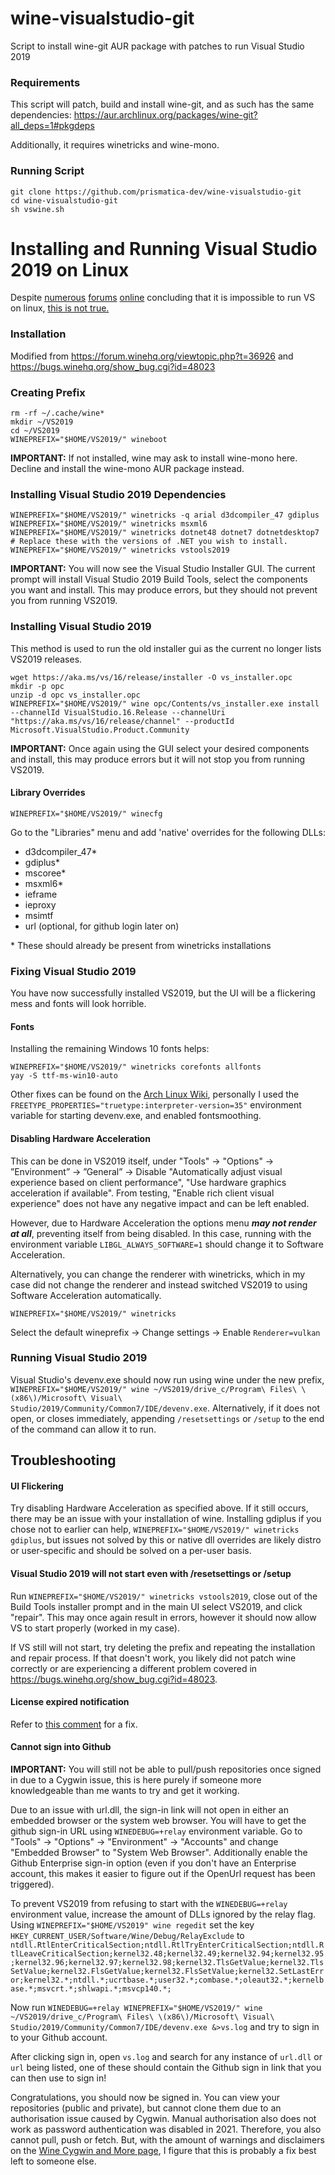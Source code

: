 # wine-visualstudio-git
Script to install wine-git AUR package with patches to run Visual Studio 2019

### Requirements
This script will patch, build and install wine-git, and as such has the same dependencies: https://aur.archlinux.org/packages/wine-git?all_deps=1#pkgdeps

Additionally, it requires winetricks and wine-mono.

### Running Script
```
git clone https://github.com/prismatica-dev/wine-visualstudio-git
cd wine-visualstudio-git
sh vswine.sh
```

# Installing and Running Visual Studio 2019 on Linux
Despite [numerous](https://stackoverflow.com/questions/60414147/visual-studio-2019-on-linux) [forums](https://askubuntu.com/questions/195144/how-can-i-install-visual-studio) [online](https://stackoverflow.com/questions/76061336/how-do-i-install-visual-studio-on-pop-os-linux-with-wine) concluding that it is impossible to run VS on linux, [this is not true.](https://bugs.winehq.org/show_bug.cgi?id=48023#c29)

### Installation
Modified from https://forum.winehq.org/viewtopic.php?t=36926 and https://bugs.winehq.org/show_bug.cgi?id=48023
### Creating Prefix
```
rm -rf ~/.cache/wine*
mkdir ~/VS2019
cd ~/VS2019
WINEPREFIX="$HOME/VS2019/" wineboot
```
**IMPORTANT:** If not installed, wine may ask to install wine-mono here. Decline and install the wine-mono AUR package instead.

### Installing Visual Studio 2019 Dependencies
```
WINEPREFIX="$HOME/VS2019/" winetricks -q arial d3dcompiler_47 gdiplus
WINEPREFIX="$HOME/VS2019/" winetricks msxml6
WINEPREFIX="$HOME/VS2019/" winetricks dotnet48 dotnet7 dotnetdesktop7 # Replace these with the versions of .NET you wish to install.
WINEPREFIX="$HOME/VS2019/" winetricks vstools2019
```
**IMPORTANT:** You will now see the Visual Studio Installer GUI. The current prompt will install Visual Studio 2019 Build Tools, select the components you want and install. This may produce errors, but they should not prevent you from running VS2019.

### Installing Visual Studio 2019
This method is used to run the old installer gui as the current no longer lists VS2019 releases.
```
wget https://aka.ms/vs/16/release/installer -O vs_installer.opc
mkdir -p opc
unzip -d opc vs_installer.opc
WINEPREFIX="$HOME/VS2019/" wine opc/Contents/vs_installer.exe install --channelId VisualStudio.16.Release --channelUri "https://aka.ms/vs/16/release/channel" --productId Microsoft.VisualStudio.Product.Community
```
**IMPORTANT:** Once again using the GUI select your desired components and install, this may produce errors but it will not stop you from running VS2019.

#### Library Overrides
```
WINEPREFIX="$HOME/VS2019/" winecfg
```
Go to the "Libraries" menu and add 'native' overrides for the following DLLs:
- d3dcompiler_47\*
- gdiplus\*
- mscoree\*
- msxml6\*
- ieframe
- ieproxy
- msimtf
- url (optional, for github login later on)

\* These should already be present from winetricks installations

### Fixing Visual Studio 2019
You have now successfully installed VS2019, but the UI will be a flickering mess and fonts will look horrible. 
#### Fonts
Installing the remaining Windows 10 fonts helps:
```
WINEPREFIX="$HOME/VS2019/" winetricks corefonts allfonts
yay -S ttf-ms-win10-auto
```
Other fixes can be found on the [Arch Linux Wiki](https://wiki.archlinux.org/title/Wine#Fonts), personally I used the `FREETYPE_PROPERTIES="truetype:interpreter-version=35"` environment variable for starting devenv.exe, and enabled fontsmoothing.

#### Disabling Hardware Acceleration
This can be done in VS2019 itself, under "Tools" -> "Options" -> ”Environment” -> ”General” -> Disable "Automatically adjust visual experience based on client performance", "Use hardware graphics acceleration if available". From testing, "Enable rich client visual experience" does not have any negative impact and can be left enabled.

However, due to Hardware Acceleration the options menu ***may not render at all***, preventing itself from being disabled. 
In this case, running with the environment variable `LIBGL_ALWAYS_SOFTWARE=1` should change it to Software Acceleration.

Alternatively, you can change the renderer with winetricks, which in my case did not change the renderer and instead switched VS2019 to using Software Acceleration automatically.
```
WINEPREFIX="$HOME/VS2019/" winetricks
```
Select the default wineprefix -> Change settings -> Enable `Renderer=vulkan`

### Running Visual Studio 2019
Visual Studio's devenv.exe should now run using wine under the new prefix, `WINEPREFIX="$HOME/VS2019/" wine ~/VS2019/drive_c/Program\ Files\ \(x86\)/Microsoft\ Visual\ Studio/2019/Community/Common7/IDE/devenv.exe`.
Alternatively, if it does not open, or closes immediately, appending `/resetsettings` or `/setup` to the end of the command can allow it to run.

## Troubleshooting
#### UI Flickering
Try disabling Hardware Acceleration as specified above. If it still occurs, there may be an issue with your installation of wine.
Installing gdiplus if you chose not to earlier can help, `WINEPREFIX="$HOME/VS2019/" winetricks gdiplus`, but issues not solved by this or native dll overrides are likely distro or user-specific and should be solved on a per-user basis.

#### Visual Studio 2019 will not start even with /resetsettings or /setup
Run `WINEPREFIX="$HOME/VS2019/" winetricks vstools2019`, close out of the Build Tools installer prompt and in the main UI select VS2019, and click "repair". This may once again result in errors, however it should now allow VS to start properly (worked in my case). 

If VS still will not start, try deleting the prefix and repeating the installation and repair process. If that doesn't work, you likely did not patch wine correctly or are experiencing a different problem covered in https://bugs.winehq.org/show_bug.cgi?id=48023.

#### License expired notification
Refer to [this comment](https://bugs.winehq.org/show_bug.cgi?id=48023#c30) for a fix.

#### Cannot sign into Github
**IMPORTANT:** You will still not be able to pull/push repositories once signed in due to a Cygwin issue, this is here purely if someone more knowledgeable than me wants to try and get it working.

Due to an issue with url.dll, the sign-in link will not open in either an embedded browser or the system web browser. You will have to get the github sign-in URL using `WINEDEBUG=+relay` environment variable. 
Go to "Tools" -> "Options" -> "Environment" -> "Accounts" and change "Embedded Browser" to "System Web Browser". Additionally enable the Github Enterprise sign-in option (even if you don't have an Enterprise account, this makes it easier to figure out if the OpenUrl request has been triggered).

To prevent VS2019 from refusing to start with the `WINEDEBUG=+relay` environment value, increase the amount of DLLs ignored by the relay flag.
Using `WINEPREFIX="$HOME/VS2019" wine regedit` set the key `HKEY_CURRENT_USER/Software/Wine/Debug/RelayExclude` to `ntdll.RtlEnterCriticalSection;ntdll.RtlTryEnterCriticalSection;ntdll.RtlLeaveCriticalSection;kernel32.48;kernel32.49;kernel32.94;kernel32.95;kernel32.96;kernel32.97;kernel32.98;kernel32.TlsGetValue;kernel32.TlsSetValue;kernel32.FlsGetValue;kernel32.FlsSetValue;kernel32.SetLastError;kernel32.*;ntdll.*;ucrtbase.*;user32.*;combase.*;oleaut32.*;kernelbase.*;msvcrt.*;shlwapi.*;msvcp140.*;`


Now run `WINEDEBUG=+relay WINEPREFIX="$HOME/VS2019/" wine ~/VS2019/drive_c/Program\ Files\ \(x86\)/Microsoft\ Visual\ Studio/2019/Community/Common7/IDE/devenv.exe &>vs.log` and try to sign in to your Github account. 

After clicking sign in, open `vs.log` and search for any instance of `url.dll` or `url` being listed, one of these should contain the Github sign in link that you can then use to sign in!

Congratulations, you should now be signed in. You can view your repositories (public and private), but cannot clone them due to an authorisation issue caused by Cygwin. Manual authorisation also does not work as password authentication was disabled in 2021. Therefore, you also cannot pull, push or fetch. But, with the amount of warnings and disclaimers on the [Wine Cygwin and More page](https://wiki.winehq.org/Cygwin_and_More), I figure that this is probably a fix best left to someone else.
